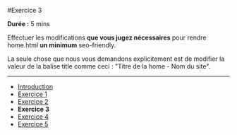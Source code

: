 #Exercice 3

**Durée :** 5 mins

Effectuer les modifications **que vous jugez nécessaires** pour rendre home.html **un minimum** seo-friendly.

La seule chose que nous vous demandons explicitement est de modifier la valeur de la balise title comme ceci : "Titre de la home - Nom du site".

---

- [Introduction](../README.md)
- [Exercice 1](./exo1.md)
- [Exercice 2](./exo2.md)
- **Exercice 3**
- [Exercice 4](./exo4.md)
- [Exercice 5](./exo5.md)
